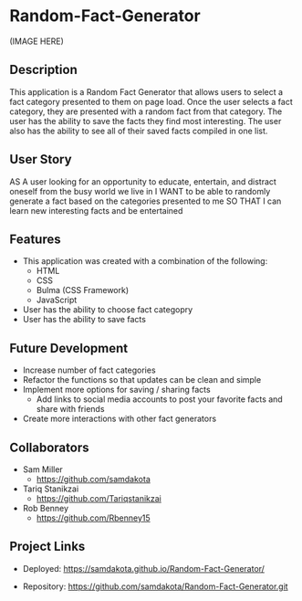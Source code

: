# Random-Fact-Generator

(IMAGE HERE)

## Description
This application is a Random Fact Generator that allows users to select a fact category presented to them on page load. Once the user selects a fact category, they are presented with a random fact from that category. The user has the ability to save the facts they find most interesting. The user also has the ability to see all of their saved facts compiled in one list. 

## User Story
AS A user looking for an opportunity to educate, entertain, and distract oneself from the busy world we live in
I WANT to be able to randomly generate a fact based on the categories presented to me
SO THAT I can learn new interesting facts and be entertained

## Features
* This application was created with a combination of the following:
    * HTML
    * CSS
    * Bulma (CSS Framework)
    * JavaScript
* User has the ability to choose fact categopry 
* User has the ability to save facts 

## Future Development
* Increase number of fact categories
* Refactor the functions so that updates can be clean and simple
* Implement more options for saving / sharing facts
    * Add links to social media accounts to post your favorite facts and share with friends
* Create more interactions with other fact generators

## Collaborators
* Sam Miller
    * https://github.com/samdakota
* Tariq Stanikzai
    * https://github.com/Tariqstanikzai
* Rob Benney
    * https://github.com/Rbenney15

## Project Links
* Deployed:
https://samdakota.github.io/Random-Fact-Generator/

* Repository:
https://github.com/samdakota/Random-Fact-Generator.git
